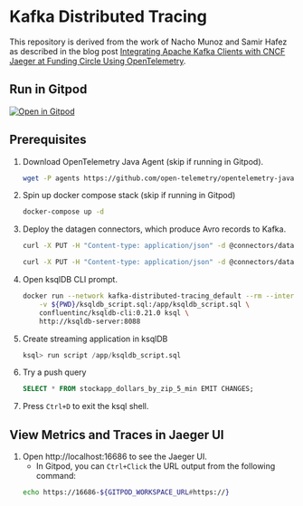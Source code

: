 # Kafka Distributed Tracing

This repository is derived from the work of Nacho Munoz and Samir Hafez as described in the blog post [Integrating Apache Kafka Clients with CNCF Jaeger at Funding Circle Using OpenTelemetry](https://www.confluent.io/blog/integrate-kafka-and-jaeger-for-distributed-tracing-and-monitoring/).

## Run in Gitpod

[![Open in Gitpod](https://gitpod.io/button/open-in-gitpod.svg)](https://gitpod.io/#https://github.com/chuck-confluent/kafka-distributed-tracing)

## Prerequisites

1. Download OpenTelemetry Java Agent (skip if running in Gitpod).

    ```bash
    wget -P agents https://github.com/open-telemetry/opentelemetry-java-instrumentation/releases/download/v1.7.1/opentelemetry-javaagent-all.jar
    ```

1. Spin up docker compose stack  (skip if running in Gitpod)

    ```bash
    docker-compose up -d
    ```


1. Deploy the datagen connectors, which produce Avro records to Kafka.

    ```bash
    curl -X PUT -H "Content-type: application/json" -d @connectors/datagen-connector-trades.json http://localhost:8083/connectors/datagen-connector-trades/config

    curl -X PUT -H "Content-type: application/json" -d @connectors/datagen-connector-users.json http://localhost:8083/connectors/datagen-connector-users/config
    ```


1. Open ksqlDB CLI prompt.

    ```bash
    docker run --network kafka-distributed-tracing_default --rm --interactive --tty \
        -v ${PWD}/ksqldb_script.sql:/app/ksqldb_script.sql \
        confluentinc/ksqldb-cli:0.21.0 ksql \
        http://ksqldb-server:8088
    ```


1. Create streaming application in ksqlDB

    ```SQL
    ksql> run script /app/ksqldb_script.sql
    ```

1. Try a push query

    ```SQL
    SELECT * FROM stockapp_dollars_by_zip_5_min EMIT CHANGES;
    ```

1. Press `Ctrl+D` to exit the ksql shell.

## View Metrics and Traces in Jaeger UI

1. Open http://localhost:16686 to see the Jaeger UI.
    - In Gitpod, you can `Ctrl+Click` the URL output from the following command:
    ```bash
    echo https://16686-${GITPOD_WORKSPACE_URL#https://}
    ```